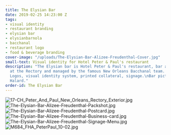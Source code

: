 ```yaml
---
title: The Elysian Bar
date: 2019-02-25 14:23:00 Z
tags:
- visual identity
- restaurant branding
- elysian bar
- elysianbarnola
- bacchanal
- restaurant logo
- food & beverage branding
cover-image: "/uploads/The-Elysian-Bar-Alizee-Freudenthal-Cover.jpg"
small-text: Visual identity for Hotel Peter & Paul's restaurant
description: "The Elysian bar is Hotel Peter & Paul's restaurant, bar and café, hosted
  at the Rectory and managed by the famous New Orleans Bacchanal team. \n<br>Assignment:
  Logos, visual identity system, printed collateral, signage.\nBar picture by François
  Halard."
order-id: The Elysian Bar
---
```


![17-CH_Peter_And_Paul_New_Orleans_Rectory_Exterior.jpg](/uploads/17-CH_Peter_And_Paul_New_Orleans_Rectory_Exterior.jpg)![The-Elysian-Bar-Alizee-Freudenthal-Packshot.jpg](/uploads/The-Elysian-Bar-Alizee-Freudenthal-Packshot.jpg)![The-Elysian-Bar-Alizee-Freudenthal-Postcard.jpg](/uploads/The-Elysian-Bar-Alizee-Freudenthal-Postcard.jpg)![The-Elysian-Bar-Alizee-Freudenthal-Business-card.jpg](/uploads/The-Elysian-Bar-Alizee-Freudenthal-Business-card.jpg)![The-Elysian-Bar-Alizee-Freudenthal-Signage-Menu.jpg](/uploads/The-Elysian-Bar-Alizee-Freudenthal-Signage-Menu.jpg)![M684_FHA_PeterPaul_10-02.jpg](/uploads/M684_FHA_PeterPaul_10-02.jpg)